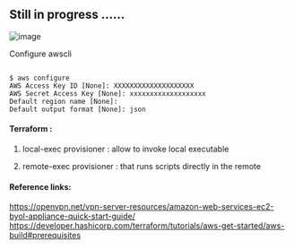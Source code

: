 


## Still in progress ......

![image](https://user-images.githubusercontent.com/33985509/201361130-cb73b494-5532-4716-b2f1-74b710cd01cc.png)



Configure awscli

~~~

$ aws configure
AWS Access Key ID [None]: XXXXXXXXXXXXXXXXXXXX
AWS Secret Access Key [None]: xxxxxxxxxxxxxxxxxxx
Default region name [None]: 
Default output format [None]: json

~~~

#### Terraform :

1. local-exec provisioner  :   allow to invoke local executable

2. remote-exec provisioner :  that runs scripts directly in the remote


#### Reference links: 

https://openvpn.net/vpn-server-resources/amazon-web-services-ec2-byol-appliance-quick-start-guide/
https://developer.hashicorp.com/terraform/tutorials/aws-get-started/aws-build#prerequisites
